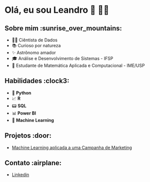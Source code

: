 # **Olá, eu sou Leandro** 👋 :man_technologist:
###

<h2 align="left"> Sobre mim :sunrise_over_mountains:</h2>

- :man_technologist: Ciêntista de Dados
- :books: Curioso por natureza
- :sparkles: Astrônomo amador
- :mortar_board:  Análise e Desenvolvimento de Sistemas - IFSP
- :1234: Estudante de Matemática Aplicada e Computacional - IME/USP

<h2 align="left"> Habilidades :clock3:</h2>

 - :snake: **Python**
 - :chart_with_upwards_trend: **R**
 - :pager: **SQL**
 - :bar_chart: **Power BI**
 - :crystal_ball: **Machine Learning**

<h2 align="left"> Projetos :door:</h2>

 - [Machine Learning aplicada a uma Campanha de Marketing](https://github.com/LeandroCoelhos/desafio_flai/)
  
 
 <h2 align="left"> Contato  :airplane:</h2>

  - [Linkedin](https://www.linkedin.com/in/leandro-coelhos/)
  

